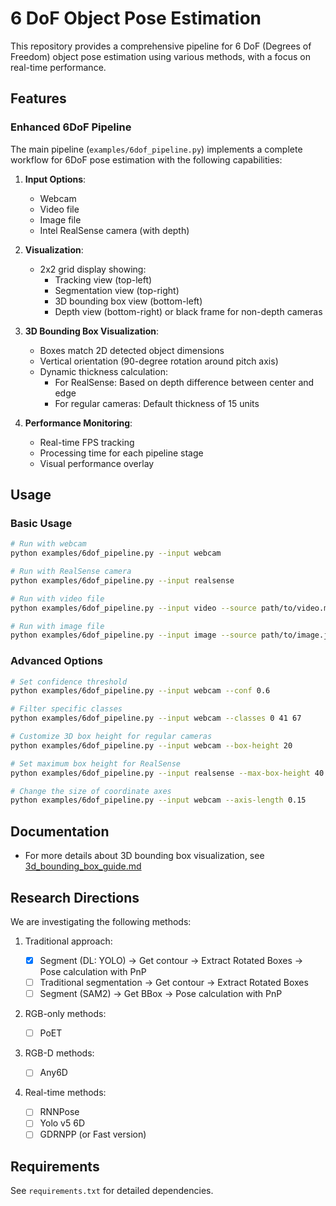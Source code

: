 # 6 DoF Object Pose Estimation

This repository provides a comprehensive pipeline for 6 DoF (Degrees of Freedom) object pose estimation using various methods, with a focus on real-time performance.

## Features

### Enhanced 6DoF Pipeline

The main pipeline (`examples/6dof_pipeline.py`) implements a complete workflow for 6DoF pose estimation with the following capabilities:

1. **Input Options**:

    - Webcam
    - Video file
    - Image file
    - Intel RealSense camera (with depth)

2. **Visualization**:

    - 2x2 grid display showing:
        - Tracking view (top-left)
        - Segmentation view (top-right)
        - 3D bounding box view (bottom-left)
        - Depth view (bottom-right) or black frame for non-depth cameras

3. **3D Bounding Box Visualization**:

    - Boxes match 2D detected object dimensions
    - Vertical orientation (90-degree rotation around pitch axis)
    - Dynamic thickness calculation:
        - For RealSense: Based on depth difference between center and edge
        - For regular cameras: Default thickness of 15 units

4. **Performance Monitoring**:
    - Real-time FPS tracking
    - Processing time for each pipeline stage
    - Visual performance overlay

## Usage

### Basic Usage

```bash
# Run with webcam
python examples/6dof_pipeline.py --input webcam

# Run with RealSense camera
python examples/6dof_pipeline.py --input realsense

# Run with video file
python examples/6dof_pipeline.py --input video --source path/to/video.mp4

# Run with image file
python examples/6dof_pipeline.py --input image --source path/to/image.jpg
```

### Advanced Options

```bash
# Set confidence threshold
python examples/6dof_pipeline.py --input webcam --conf 0.6

# Filter specific classes
python examples/6dof_pipeline.py --input webcam --classes 0 41 67

# Customize 3D box height for regular cameras
python examples/6dof_pipeline.py --input webcam --box-height 20

# Set maximum box height for RealSense
python examples/6dof_pipeline.py --input realsense --max-box-height 40

# Change the size of coordinate axes
python examples/6dof_pipeline.py --input webcam --axis-length 0.15
```

## Documentation

-   For more details about 3D bounding box visualization, see [3d_bounding_box_guide.md](./Docs/3d_bounding_box_guide.md)

## Research Directions

We are investigating the following methods:

1. Traditional approach:

    - [x] Segment (DL: YOLO) → Get contour → Extract Rotated Boxes → Pose calculation with PnP
    - [ ] Traditional segmentation → Get contour → Extract Rotated Boxes
    - [ ] Segment (SAM2) → Get BBox → Pose calculation with PnP

2. RGB-only methods:

    - [ ] PoET

3. RGB-D methods:

    - [ ] Any6D

4. Real-time methods:
    - [ ] RNNPose
    - [ ] Yolo v5 6D
    - [ ] GDRNPP (or Fast version)

## Requirements

See `requirements.txt` for detailed dependencies.
